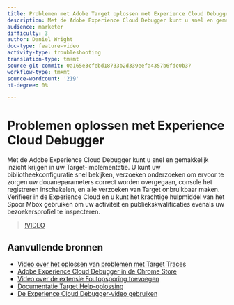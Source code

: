 ```yaml
---
title: Problemen met Adobe Target oplossen met Experience Cloud Debugger
description: Met de Adobe Experience Cloud Debugger kunt u snel en gemakkelijk inzicht krijgen in uw Target-implementatie. U kunt uw bibliotheekconfiguratie snel bekijken, verzoeken onderzoeken om ervoor te zorgen uw douaneparameters correct worden overgegaan, console het registreren inschakelen, en alle verzoeken van Target onbruikbaar maken. Verifieer in de Experience Cloud en u kunt het krachtige hulpmiddel van het Spoor Mbox gebruiken om uw activiteit en publiekskwalificaties evenals uw bezoekersprofiel te inspecteren.
audience: marketer
difficulty: 3
author: Daniel Wright
doc-type: feature-video
activity-type: troubleshooting
translation-type: tm+mt
source-git-commit: 0a165e3cfebd18733b2d339eefa4357b6fdc0b37
workflow-type: tm+mt
source-wordcount: '219'
ht-degree: 0%

---
```



# Problemen oplossen met Experience Cloud Debugger

Met de Adobe Experience Cloud Debugger kunt u snel en gemakkelijk inzicht krijgen in uw Target-implementatie. U kunt uw bibliotheekconfiguratie snel bekijken, verzoeken onderzoeken om ervoor te zorgen uw douaneparameters correct worden overgegaan, console het registreren inschakelen, en alle verzoeken van Target onbruikbaar maken. Verifieer in de Experience Cloud en u kunt het krachtige hulpmiddel van het Spoor Mbox gebruiken om uw activiteit en publiekskwalificaties evenals uw bezoekersprofiel te inspecteren.

>[!VIDEO](https://video.tv.adobe.com/v/23115/?quality=12)

## Aanvullende bronnen

* [Video over het oplossen van problemen met Target Traces](troubleshoot-with-target-traces.md)
* [Adobe Experience Cloud Debugger in de Chrome Store](https://chrome.google.com/webstore/detail/adobe-experience-cloud-de/ocdmogmohccmeicdhlhhgepeaijenapj)
* [Video over de extensie Foutopsporing toevoegen](https://docs.adobe.com/content/help/en/core-services-learn/tutorials/debugger/add-the-extension.html)
* [Documentatie Target Help-oplossing](https://docs.adobe.com/content/help/en/target/using/troubleshoot/troubleshooting-target.html)
* [De Experience Cloud Debugger-video gebruiken](https://docs.adobe.com/content/help/en/core-services-learn/tutorials/debugger/use-the-experience-cloud-debugger.html)
